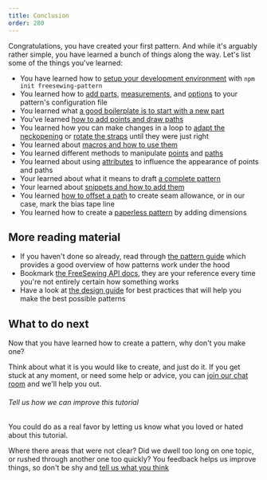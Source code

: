 ```yaml
---
title: Conclusion
order: 280
---
```


Congratulations, you have created your first pattern. And while it's arguably rather simple, 
you have learned a bunch of things along the way. Let's list some of the things you've learned:

 - You have learned how to [setup your development environment](/tutorials/pattern-design/create-freesewing-pattern) with `npm init freesewing-pattern`
 - You learned how to [add parts](/tutorials/pattern-design/your-first-part), [measurements](/tutorials/pattern-design/adding-measurements), and [options](/tutorials/pattern-design/adding-options) to your pattern's configuration file
 - You learned what [a good boilerplate is to start with a new part](/tutorials/pattern-design/part-structure)
 - You've learned [how to add points and draw paths](/tutorials/pattern-design/constructing-the-neck-opening)
 - You learned how you can make changes in a loop to [adapt the neckopening](/tutorials/pattern-design/fitting-the-neck-opening) or [rotate the straps](/tutorials/pattern-design/avoiding-overlap) until they were just right
 - You learned about [macros and how to use them](/tutorials/pattern-design/creating-the-closure)
 - You learned different methods to manipulate [points](/reference/api/point/) and [paths](/reference/api/path/)
 - You learned about using [attributes](/reference/api/attributes/) to influence the appearance of points and paths
 - Your learned about what it means to draft [a complete pattern](/tutorials/pattern-design/completing-your-pattern)
 - Your learned about [snippets and how to add them](/tutorials/pattern-design/completing-your-pattern#adding-snippets)
 - You learned [how to offset a path](/tutorials/pattern-design/completing-your-pattern#seam-allowance) to create seam allowance, or in our case, mark the bias tape line
 - You learned how to create a [paperless pattern](/tutorials/pattern-design/paperless-bib) by adding dimensions

## More reading material

 - If you haven't done so already, read through [the pattern guide](/guides/patterns/) which provides a good overview of how patterns work under the hood
 - Bookmark [the FreeSewing API docs](/reference/api/), they are your reference every time you're not entirely certain how something works
 - Have a look at [the design guide](/guides/best-practices/) for best practices that will help you make the best possible patterns

## What to do next

Now that you have learned how to create a pattern, why don't you make one?

Think about what it is you would like to create, and just do it. If you get stuck at any moment,
or need some help or advice, you can [join our chat room](https://chat.freesewing.org/) and we'll help you out.

<Note>

###### Tell us how we can improve this tutorial

You could do as a real favor by letting us know what you loved or hated about this tutorial.

Where there areas that were not clear? Did we dwell too long on one topic, or rushed through another one too quickly?
You feedback helps us improve things, so don't be shy and [tell us what you think](https://chat.freesewing.org/)

</Note>
